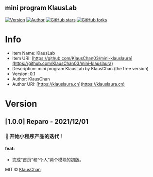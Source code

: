 ## mini program KlausLab

[![Version](https://img.shields.io/badge/version-0.1_beta-green.svg?style=flat-square)]()
[![Author](https://img.shields.io/badge/author-KlausChan-blue.svg?style=flat-square)](https://klauslaura.cn)
[![GitHub stars](https://img.shields.io/github/stars/KlausChan03/klauslab.svg?style=social)](https://github.com/KlausChan03/mini-klauslaura/stargazers)
[![GitHub forks](https://img.shields.io/github/forks/KlausChan03/klauslab.svg?style=social)](https://github.com/KlausChan03/mini-klauslaura/network/members)
# Info

- Item Name: KlausLab
- Item URI: [https://github.com/KlausChan03/mini-klauslaura](https://github.com/KlausChan03/mini-klauslaura)
- Description: mini program KlausLab by KlausChan (the free version)
- Version: 0.1
- Author: KlausChan
- Author URI: [https://klauslaura.cn](https://klauslaura.cn)

# Version
## [1.0.0] Reparo - 2021/12/01

### 🎉 开始小程序产品的迭代！

#### feat:

- 完成“首页”和“个人”两个模块的初版。

MIT © [KlausChan](https://klauslaura.cn)
